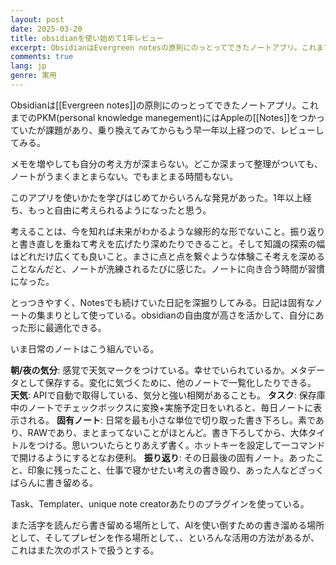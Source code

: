 ```yaml
---
layout: post
date: 2025-03-20
title: obsidianを使い始めて1年レビュー
excerpt: ObsidianはEvergreen notesの原則にのっとってできたノートアプリ。これまでのPKM(personal knowledge manegement)にはAppleのNotesをつかっていたが課題があり、乗り換えてみてからもう早一年以上経つので、レビューしてみる。
comments: true
lang: jp
genre: 実用
---
```

Obsidianは[[Evergreen notes]]の原則にのっとってできたノートアプリ。これまでのPKM(personal knowledge manegement)にはAppleの[[Notes]]をつかっていたが課題があり、乗り換えてみてからもう早一年以上経つので、レビューしてみる。

メモを増やしても自分の考え方が深まらない。どこか深まって整理がついても、ノートがうまくまとまらない。でもまとまる時間もない。

このアプリを使いかたを学びはじめてからいろんな発見があった。1年以上経ち、もっと自由に考えられるようになったと思う。

考えることは、今を知れば未来がわかるような線形的な形でないこと。振り返りと書き直しを重ねて考えを広げたり深めたりできること。そして知識の探索の幅はどれだけ広くても良いこと。まさに点と点を繋ぐような体験こそ考えを深めることなんだと、ノートが洗練されるたびに感じた。ノートに向き合う時間が習慣になった。

とっつきやすく、Notesでも続けていた日記を深掘りしてみる。日記は固有なノートの集まりとして使っている。obsidianの自由度が高さを活かして、自分にあった形に最適化できる。

いま日常のノートはこう組んでいる。

**朝/夜の気分**: 感覚で天気マークをつけている。幸せでいられているか。メタデータとして保存する。変化に気づくために、他のノートで一覧化したりできる。
**天気**: APIで自動で取得している、気分と強い相関があることも。
**タスク**: 保存庫中のノートでチェックボックスに変換+実施予定日をいれると、毎日ノートに表示される。
**固有ノート**: 日常を最も小さな単位で切り取った書き下ろし。素であり、RAWであり、まとまってないことがほとんど。書き下ろしてから、大体タイトルをつける。思いついたらとりあえず書く。ホットキーを設定して一コマンドで開けるようにするとなお便利。
**振り返り**: その日最後の固有ノート。あったこと、印象に残ったこと、仕事で寝かせたい考えの書き殴り、あった人などざっくばらんに書き留める。

Task、Templater、unique note creatorあたりのプラグインを使っている。

また活字を読んだら書き留める場所として、AIを使い倒すための書き溜める場所として、そしてプレゼンを作る場所として、、といろんな活用の方法があるが、これはまた次のポストで扱うとする。
